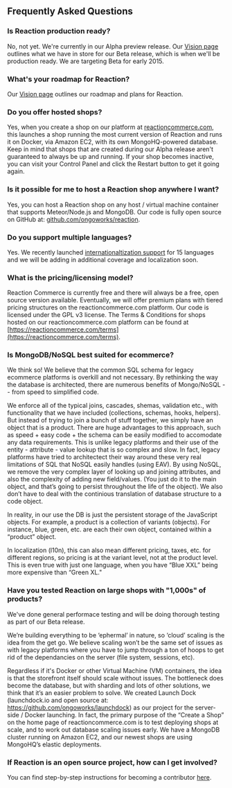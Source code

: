 ## Frequently Asked Questions

### Is Reaction production ready?

No, not yet. We're currently in our Alpha preview release. Our [Vision page](https://reactioncommerce.com/vision) outlines what we have in store for our Beta release, which is when we'll be production ready. We are targeting Beta for early 2015.

### What's your roadmap for Reaction?

Our [Vision page](https://reactioncommerce.com/vision) outlines our roadmap and plans for Reaction.

### Do you offer hosted shops?

Yes, when you create a shop on our platform at [reactioncommerce.com](https://reactioncommerce.com), this launches a shop running the most current version of Reaction and runs it on Docker, via Amazon EC2, with its own MongoHQ-powered database. Keep in mind that shops that are created during our Alpha release aren't guaranteed to always be up and running. If your shop becomes inactive, you can visit your Control Panel and click the Restart button to get it going again.

### Is it possible for me to host a Reaction shop anywhere I want?

Yes, you can host a Reaction shop on any host / virtual machine container that supports Meteor/Node.js and MongoDB. Our code is fully open source on GitHub at: [github.com/ongoworks/reaction](https://github.com/ongoworks/reaction).

### Do you support multiple languages?

Yes. We recently launched [internationaltization support](https://github.com/ongoworks/reaction-core/blob/master/docs/i18n.md) for 15 languages and we will be adding in additional coverage and localization soon.

### What is the pricing/licensing model?

Reaction Commerce is currently free and there will always be a free, open source version available. Eventually, we will offer premium plans with tiered pricing structures on the reactioncommerce.com platform. Our code is licensed under the GPL v3 license. The Terms & Conditions for shops hosted on our reactioncommerce.com platform can be found at [https://reactioncommerce.com/terms](https://reactioncommerce.com/terms).

### Is MongoDB/NoSQL best suited for ecommerce?

We think so! We believe that the common SQL schema for legacy ecommerce platforms is overkill and not necessary. By rethinking the way the database is architected, there are numerous benefits of Mongo/NoSQL -- from speed to simplified code.

We enforce all of the typical joins, cascades, shemas, validation etc., with functionality that we have included (collections, schemas, hooks, helpers). But instead of trying to join a bunch of stuff together, we simply have an object that is a product. There are huge advantages to this approach, such as speed + easy code + the schema can be easily modified to accomodate any data requirements. This is unlike legacy platforms and their use of the entity - attribute - value lookup that is so complex and slow. In fact, legacy platforms have tried to architectect their way around these very real limitations of SQL that NoSQL easily handles (using EAV). By using NoSQL, we remove the very complex layer of looking up and joining attributes, and also the complexity of adding new field/values. (You just do it to the main object, and that’s going to persist throughout the life of the object).  We also don’t have to deal with the continious translation of database structure to a code object. 

In reality, in our use the DB is just the persistent storage of the JavaScript objects. For example, a product is a collection of variants (objects). For instance, blue, green, etc. are each their own object, contained within a “product” object.   

In localization (l10n), this can also mean different pricing, taxes, etc. for different regions, so pricing is at the variant level, not at the product level.  This is even true with just one language, when you have “Blue XXL” being more expensive than “Green XL."

### Have you tested Reaction on large shops with "1,000s" of products?

We've done general performace testing and will be doing thorough testing as part of our Beta release. 

We’re building everything to be ‘ephermal’ in nature, so ‘cloud’ scaling is the idea from the get go. We believe scaling won’t be the same set of issues as with legacy platforms where you have to jump through a ton of hoops to get rid of the dependancies on the server (file system, sessions, etc).

Regardless if it's Docker or other Virtual Machine (VM) containers, the idea is that the storefront itself should scale without issues. The bottleneck does become the database, but with sharding and lots of other solutions, we think that it’s an easier problem to solve. We created Launch Dock (launchdock.io and open source at: https://github.com/ongoworks/launchdock) as our project for the server-side / Docker launching. In fact, the primary purpose of the “Create a Shop” on the home page of reactioncommerce.com is to test deploying shops at scale, and to work out database scaling issues early. We have a MongoDB cluster running on Amazon EC2, and our newest shops are using MongoHQ’s elastic deployments.

### If Reaction is an open source project, how can I get involved?

You can find step-by-step instructions for becoming a contributor [here](http://thoughts.reactioncommerce.com/how-to-get-involved-with-reaction-commerce/).
